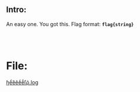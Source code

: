 ## Intro:
An easy one. You got this. Flag format: **`flag{string}`**

<br/><br/>

# File:
[ɧểȅêḗễľῥ.log](https://github.com/ChronosPK/Sibiu_Academic_CTF/files/10254121/e.l.log)
